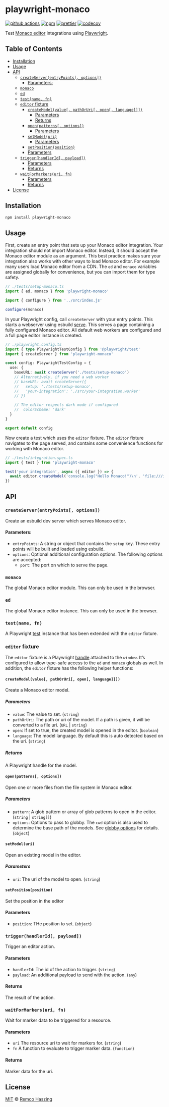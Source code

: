# playwright-monaco

[![github actions](https://github.com/remcohaszing/playwright-monaco/actions/workflows/ci.yaml/badge.svg)](https://github.com/remcohaszing/playwright-monaco/actions/workflows/ci.yaml)
[![npm](https://img.shields.io/npm/v/playwright-monaco)](https://www.npmjs.com/package/playwright-monaco)
[![prettier](https://img.shields.io/badge/code_style-prettier-ff69b4.svg)](https://prettier.io)
[![codecov](https://codecov.io/gh/remcohaszing/playwright-monaco/branch/main/graph/badge.svg)](https://codecov.io/gh/remcohaszing/playwright-monaco)

Test [Monaco editor](https://microsoft.github.io/monaco-editor) integrations using
[Playwright](https://playwright.dev).

## Table of Contents

- [Installation](#installation)
- [Usage](#usage)
- [API](#api)
  - [`createServer(entryPoints[, options])`](#createserverentrypoints-options)
    - [Parameters:](#parameters)
  - [`monaco`](#monaco)
  - [`ed`](#ed)
  - [`test(name, fn)`](#testname-fn)
  - [`editor` fixture](#editor-fixture)
    - [`createModel(value[, pathOrUri[, open[, language]]])`](#createmodelvalue-pathoruri-open-language)
      - [Parameters](#parameters-1)
      - [Returns](#returns)
    - [`open(patterns[, options])`](#openpatterns-options)
      - [Parameters](#parameters-2)
    - [`setModel(uri)`](#setmodeluri)
      - [Parameters](#parameters-3)
    - [`setPosition(position)`](#setpositionposition)
    - [Parameters](#parameters-4)
  - [`trigger(handlerId[, payload])`](#triggerhandlerid-payload)
    - [Parameters](#parameters-5)
    - [Returns](#returns-1)
  - [`waitForMarkers(uri, fn)`](#waitformarkersuri-fn)
    - [Parameters](#parameters-6)
    - [Returns](#returns-2)
- [License](#license)

## Installation

```sh
npm install playwright-monaco
```

## Usage

First, create an entry point that sets up your Monaco editor integration. Your integration should
not import Monaco editor. Instead, it should accept the Monaco editor module as an argument. This
best practice makes sure your integration also works with other ways to load Monaco editor. For
example many users load Monaco editor from a CDN. The `ed` and `monaco` variables are assigned
globally for convenience, but you can import them for type safety.

```typescript
// ./tests/setup-monaco.ts
import { ed, monaco } from 'playwright-monaco'

import { configure } from '../src/index.js'

configure(monaco)
```

In your Playwright config, call `createServer` with your entry points. This starts a webserver using
esbuild [serve](https://esbuild.github.io/api/#serve). This serves a page containing a fully
configured Monaco editor. All default web workers are configured and a full page editor instance is
created.

```typescript
// ./playwright.config.ts
import { type PlaywrightTestConfig } from '@playwright/test'
import { createServer } from 'playwright-monaco'

const config: PlaywrightTestConfig = {
  use: {
    baseURL: await createServer('./tests/setup-monaco')
    // Alternatively, if you need a web worker
    // baseURL: await createServer({
    //   setup: './tests/setup-monaco',
    //   'your-integration': './src/your-integration.worker'
    // })

    // The editor respects dark mode if configured
    //  colorScheme: 'dark'
  }
}

export default config
```

Now create a test which uses the `editor` fixture. The `editor` fixture navigates to the page
served, and contains some convenience functions for working with Monaco editor.

```typescript
// ./tests/integration.spec.ts
import { test } from 'playwright-monaco'

test('your integration', async ({ editor }) => {
  await editor.createModel('console.log("Hello Monaco!")\n', 'file:///index.js', true)
})
```

## API

### `createServer(entryPoints[, options])`

Create an esbuild dev server which serves Monaco editor.

#### Parameters:

- `entryPoints`: A string or object that contains the `setup` key. These entry points will be built
  and loaded using esbuild.
- `options`: Optional additional configuration options. The following options are accepted:
  - `port`: The port on which to serve the page.

### `monaco`

The global Monaco editor module. This can only be used in the browser.

### `ed`

The global Monaco editor instance. This can only be used in the browser.

### `test(name, fn)`

A Playwright [test](https://playwright.dev/docs/writing-tests) instance that has been extended with
the `editor` fixture.

### `editor` fixture

The `editor` fixture is a Playwright [handle](https://playwright.dev/docs/handles) attached to the
`window`. It’s configured to allow type-safe access to the `ed` and `monaco` globals as well. In
addition, the `editor` fixture has the following helper functions:

#### `createModel(value[, pathOrUri[, open[, language]]])`

Create a Monaco editor model.

##### Parameters

- `value`: The value to set. (`string`)
- `pathOrUri`: The path or uri of the model. If a path is given, it will be converted to a file uri.
  (`URL` | `string`)
- `open`: If set to true, the created model is opened in the editor. (`boolean`)
- `language`: The model language. By default this is auto detected based on the uri. (`string`)

##### Returns

A Playwright handle for the model.

#### `open(patterns[, options])`

Open one or more files from the file system in Monaco editor.

##### Parameters

- `pattern`: A glob pattern or array of glob patterns to open in the editor. (`string` | `string[]`)
- `options`: Options to pass to globby. The `cwd` option is also used to determine the base path of
  the models. See [globby options](https://github.com/sindresorhus/globby#options) for details.
  (`object`)

#### `setModel(uri)`

Open an existing model in the editor.

##### Parameters

- `uri`: The uri of the model to open. (`string`)

#### `setPosition(position)`

Set the position in the editor

#### Parameters

- `position`: THe position to set. (`object`)

### `trigger(handlerId[, payload])`

Trigger an editor action.

#### Parameters

- `handlerId`: The id of the action to trigger. (`string`)
- `payload`: An additional payload to send with the action. (`any`)

#### Returns

The result of the action.

### `waitForMarkers(uri, fn)`

Wait for marker data to be triggered for a resource.

#### Parameters

- `uri` The resource uri to wait for markers for. (`string`)
- `fn` A function to evaluate to trigger marker data. (`function`)

#### Returns

Marker data for the uri.

## License

[MIT](LICENSE.md) © [Remco Haszing](https://github.com/remcohaszing)
